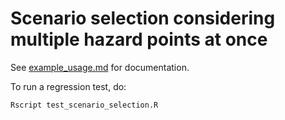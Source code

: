 # Scenario selection considering multiple hazard points at once

See [example_usage.md](./example_usage.md) for documentation.

To run a regression test, do:

    Rscript test_scenario_selection.R    

